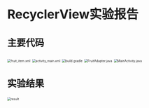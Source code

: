 # RecyclerView实验报告

## 主要代码

<img src="C:\Git\Lab4\image\2.png" alt="fruit_item.xml" style="zoom:50%;" />





<img src="C:\Git\Lab4\image\3.png" alt="activity_main.xml" style="zoom:50%;" />





<img src="C:\Git\Lab4\image\4.png" alt="build.gradle" style="zoom:50%;" />



<img src="C:\Git\Lab4\image\5.png" alt="FruitAdapter.java" style="zoom:50%;" />



<img src="C:\Git\Lab4\image\6.png" alt="MainActivity.java" style="zoom:50%;" />



## 实验结果

<img src="C:\Git\Lab4\image\1.png" alt="result" style="zoom:50%;" />